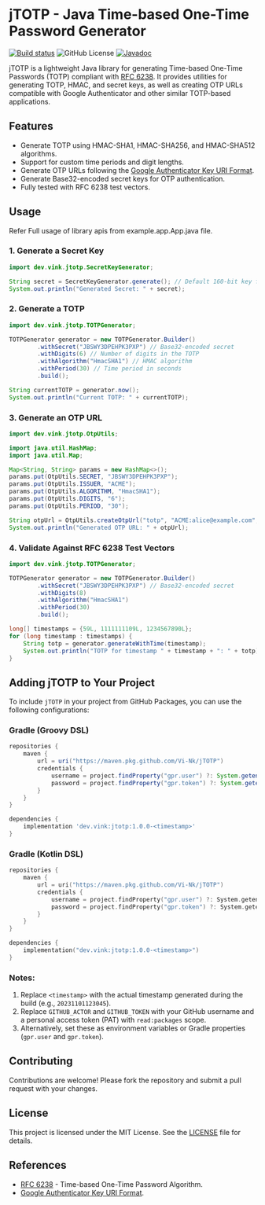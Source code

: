 # jTOTP - Java Time-based One-Time Password Generator
[![Build status](https://github.com/Vi-Nk/jTOTP/actions/workflows/build_gradle.yml/badge.svg?branch=main)](https://github.com/Vi-Nk/jTOTP/actions/workflows/build_gradle.yml)
![GitHub License](https://img.shields.io/github/license/Vi-Nk/jTOTP)
[![Javadoc](https://img.shields.io/badge/JavaDoc-Online-green)](https://Vi-Nk.github.io/jTOTP/javadoc/)

jTOTP is a lightweight Java library for generating Time-based One-Time Passwords (TOTP) compliant with [RFC 6238](https://datatracker.ietf.org/doc/html/rfc6238). It provides utilities for generating TOTP, HMAC, and secret keys, as well as creating OTP URLs compatible with Google Authenticator and other similar TOTP-based applications.

## Features

- Generate TOTP using HMAC-SHA1, HMAC-SHA256, and HMAC-SHA512 algorithms.
- Support for custom time periods and digit lengths.
- Generate OTP URLs following the [Google Authenticator Key URI Format](https://github.com/google/google-authenticator/wiki/Key-Uri-Format).
- Generate Base32-encoded secret keys for OTP authentication.
- Fully tested with RFC 6238 test vectors.

## Usage
Refer Full usage of library apis from example.app.App.java file.

### 1. Generate a Secret Key
```java
import dev.vink.jtotp.SecretKeyGenerator;

String secret = SecretKeyGenerator.generate(); // Default 160-bit key for HMAC-SHA1
System.out.println("Generated Secret: " + secret);
```

### 2. Generate a TOTP
```java
import dev.vink.jtotp.TOTPGenerator;

TOTPGenerator generator = new TOTPGenerator.Builder()
        .withSecret("JBSWY3DPEHPK3PXP") // Base32-encoded secret
        .withDigits(6) // Number of digits in the TOTP
        .withAlgorithm("HmacSHA1") // HMAC algorithm
        .withPeriod(30) // Time period in seconds
        .build();

String currentTOTP = generator.now();
System.out.println("Current TOTP: " + currentTOTP);
```

### 3. Generate an OTP URL
```java
import dev.vink.jtotp.OtpUtils;

import java.util.HashMap;
import java.util.Map;

Map<String, String> params = new HashMap<>();
params.put(OtpUtils.SECRET, "JBSWY3DPEHPK3PXP");
params.put(OtpUtils.ISSUER, "ACME");
params.put(OtpUtils.ALGORITHM, "HmacSHA1");
params.put(OtpUtils.DIGITS, "6");
params.put(OtpUtils.PERIOD, "30");

String otpUrl = OtpUtils.createOtpUrl("totp", "ACME:alice@example.com", params);
System.out.println("Generated OTP URL: " + otpUrl);
```

### 4. Validate Against RFC 6238 Test Vectors
```java
import dev.vink.jtotp.TOTPGenerator;

TOTPGenerator generator = new TOTPGenerator.Builder()
        .withSecret("JBSWY3DPEHPK3PXP") // Base32-encoded secret
        .withDigits(8)
        .withAlgorithm("HmacSHA1")
        .withPeriod(30)
        .build();

long[] timestamps = {59L, 1111111109L, 1234567890L};
for (long timestamp : timestamps) {
    String totp = generator.generateWithTime(timestamp);
    System.out.println("TOTP for timestamp " + timestamp + ": " + totp);
}
```

## Adding jTOTP to Your Project

To include `jTOTP` in your project from GitHub Packages, you can use the following configurations:

### Gradle (Groovy DSL)
```gradle
repositories {
    maven {
        url = uri("https://maven.pkg.github.com/Vi-Nk/jTOTP")
        credentials {
            username = project.findProperty("gpr.user") ?: System.getenv("GITHUB_ACTOR")
            password = project.findProperty("gpr.token") ?: System.getenv("GITHUB_TOKEN")
        }
    }
}

dependencies {
    implementation 'dev.vink:jtotp:1.0.0-<timestamp>'
}
```

### Gradle (Kotlin DSL)
```kotlin
repositories {
    maven {
        url = uri("https://maven.pkg.github.com/Vi-Nk/jTOTP")
        credentials {
            username = project.findProperty("gpr.user") ?: System.getenv("GITHUB_ACTOR")
            password = project.findProperty("gpr.token") ?: System.getenv("GITHUB_TOKEN")
        }
    }
}

dependencies {
    implementation("dev.vink:jtotp:1.0.0-<timestamp>")
}
```

### Notes:
1. Replace `<timestamp>` with the actual timestamp generated during the build (e.g., `20231101123045`).
2. Replace `GITHUB_ACTOR` and `GITHUB_TOKEN` with your GitHub username and a personal access token (PAT) with `read:packages` scope.
3. Alternatively, set these as environment variables or Gradle properties (`gpr.user` and `gpr.token`).

## Contributing

Contributions are welcome! Please fork the repository and submit a pull request with your changes.

## License

This project is licensed under the MIT License. See the [LICENSE](LICENSE) file for details.

## References

- [RFC 6238](https://datatracker.ietf.org/doc/html/rfc6238) - Time-based One-Time Password Algorithm.
- [Google Authenticator Key URI Format](https://github.com/google/google-authenticator/wiki/Key-Uri-Format).
